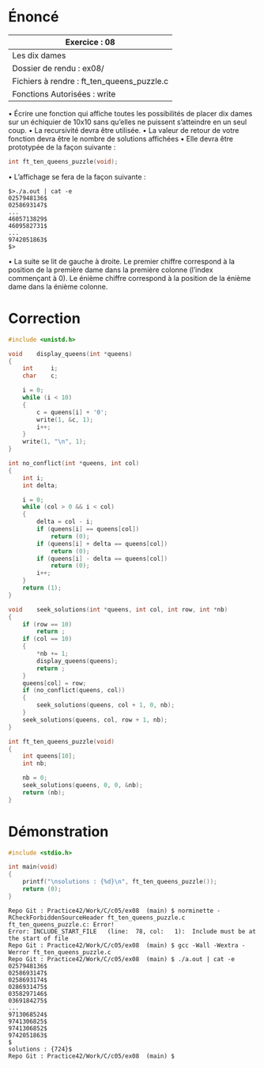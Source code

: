 # Énoncé

| Exercice : 08                              |
| ------------------------------------------ |
| Les dix dames                              |
| Dossier de rendu : ex08/                   |
| Fichiers à rendre : ft_ten_queens_puzzle.c |
| Fonctions Autorisées : write               |
• Écrire une fonction qui affiche toutes les possibilités de placer dix dames sur un
échiquier de 10x10 sans qu’elles ne puissent s’atteindre en un seul coup.
• La recursivité devra être utilisée.
• La valeur de retour de votre fonction devra être le nombre de solutions affichées
• Elle devra être prototypée de la façon suivante :
```C
int ft_ten_queens_puzzle(void);
```
• L’affichage se fera de la façon suivante :
```
$>./a.out | cat -e
0257948136$
0258693147$
...
4605713829$
4609582731$
...
9742051863$
$>
```
• La suite se lit de gauche à droite. Le premier chiffre correspond à la position de
la première dame dans la première colonne (l’index commençant à 0). Le énième
chiffre correspond à la position de la énième dame dans la énième colonne.
# Correction

```C
#include <unistd.h>

void	display_queens(int *queens)
{
	int		i;
	char	c;

	i = 0;
	while (i < 10)
	{
		c = queens[i] + '0';
		write(1, &c, 1);
		i++;
	}
	write(1, "\n", 1);
}

int	no_conflict(int *queens, int col)
{
	int	i;
	int	delta;

	i = 0;
	while (col > 0 && i < col)
	{
		delta = col - i;
		if (queens[i] == queens[col])
			return (0);
		if (queens[i] + delta == queens[col])
			return (0);
		if (queens[i] - delta == queens[col])
			return (0);
		i++;
	}
	return (1);
}

void	seek_solutions(int *queens, int col, int row, int *nb)
{
	if (row == 10)
		return ;
	if (col == 10)
	{
		*nb += 1;
		display_queens(queens);
		return ;
	}
	queens[col] = row;
	if (no_conflict(queens, col))
	{
		seek_solutions(queens, col + 1, 0, nb);
	}
	seek_solutions(queens, col, row + 1, nb);
}

int	ft_ten_queens_puzzle(void)
{
	int	queens[10];
	int	nb;

	nb = 0;
	seek_solutions(queens, 0, 0, &nb);
	return (nb);
}
```
# Démonstration

```C
#include <stdio.h>

int	main(void)
{
	printf("\nsolutions : {%d}\n", ft_ten_queens_puzzle());
	return (0);
}
```

```
Repo Git : Practice42/Work/C/c05/ex08  (main) $ norminette -RCheckForbiddenSourceHeader ft_ten_queens_puzzle.c 
ft_ten_queens_puzzle.c: Error!
Error: INCLUDE_START_FILE   (line:  78, col:   1):	Include must be at the start of file
Repo Git : Practice42/Work/C/c05/ex08  (main) $ gcc -Wall -Wextra -Werror ft_ten_queens_puzzle.c 
Repo Git : Practice42/Work/C/c05/ex08  (main) $ ./a.out | cat -e
0257948136$
0258693147$
0258693174$
0286931475$
0358297146$
0369184275$
...
9713068524$
9741306825$
9741306852$
9742051863$
$
solutions : {724}$
Repo Git : Practice42/Work/C/c05/ex08  (main) $
```


